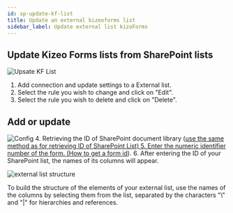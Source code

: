 ```yaml
---
id: sp-update-kf-list
title: Update an external kizeoforms list
sidebar_label: Update external list kizoForms
---
```


##  Update Kizeo Forms lists from SharePoint lists
![Upsate KF List][upkflist-01] 
1. Add connection and update settings to a External list.
2. Select the rule you wish to change and click on "Edit".
3. Select the rule you wish to delete and click on "Delete".

## Add or update
![Config][upkflist-02] 
4. Retrieving the ID of SharePoint document library (<a href="http://localhost:3000/kizeo-forms-documentations/docs/en/sp-update-list" target="_blank">use the same method as for retrieving ID of SharePoint List)
5. Enter the numeric identifier number of the form. (<a href="https://www.kizeo-forms.com/fr/obtenir-id-formulaire/" target="_blank">How to get a form id</a>). 
6. After entering the ID of your SharePoint list, the names of its columns will appear.

![external list structure][upkflist-03] 

To build the structure of the elements of your external list, use the names of the columns by selecting them from the list, separated by the characters "\\" and "|" for hierarchies and references.

<!-- ************************** -->
<!-- ***** Pictures List ****** --> 
<!-- ************************** -->

[upkflist-01]: /kizeo-forms-documentations/img/sp/en/update-kf-list-01.png
[upkflist-02]: /kizeo-forms-documentations/img/sp/en/update-kf-list-02.png
[upkflist-03]: /kizeo-forms-documentations/img/sp/en/update-kf-list-03.png